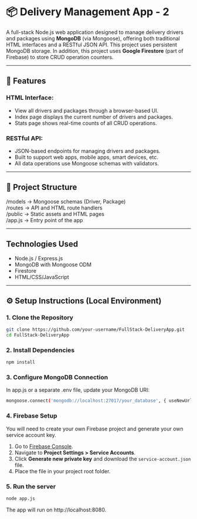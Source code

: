 # 📦 Delivery Management App - 2

A full-stack Node.js web application designed to manage delivery drivers and packages using **MongoDB** (via Mongoose),
offering both traditional HTML interfaces and a RESTful JSON API. 
This project uses persistent MongoDB storage.
In addition, this project uses **Google Firestore** (part of Firebase) to store CRUD operation counters.


---

## 🚀 Features

### HTML Interface:
- View all drivers and packages through a browser-based UI.
- Index page displays the current number of drivers and packages.
- Stats page shows real-time counts of all CRUD operations.

### RESTful API:
- JSON-based endpoints for managing drivers and packages.
- Built to support web apps, mobile apps, smart devices, etc.
- All data operations use Mongoose schemas with validators.

---

## 📁 Project Structure
/models → Mongoose schemas (Driver, Package)  
/routes → API and HTML route handlers  
/public → Static assets and HTML pages  
/app.js → Entry point of the app  


---

## Technologies Used

- Node.js / Express.js
- MongoDB with Mongoose ODM
- Firestore
- HTML/CSS/JavaScript

---

## ⚙️ Setup Instructions (Local Environment)

### 1. Clone the Repository

```bash
git clone https://github.com/your-username/FullStack-DeliveryApp.git
cd FullStack-DeliveryApp
```
### 2. Install Dependencies

```bash
npm install
```
### 3. Configure MongoDB Connection
In app.js or a separate .env file, update your MongoDB URI:

```bash
mongoose.connect('mongodb://localhost:27017/your_database', { useNewUrlParser: true, useUnifiedTopology: true });
```
### 4. Firebase Setup
You will need to create your own Firebase project 
and generate your own service account key.

1. Go to [Firebase Console](https://console.firebase.google.com/).
2. Navigate to **Project Settings > Service Accounts**.
3. Click **Generate new private key** and download the `service-account.json` file.
4. Place the file in your project root folder.

### 5. Run the server

```bash
node app.js
```
The app will run on http://localhost:8080.
